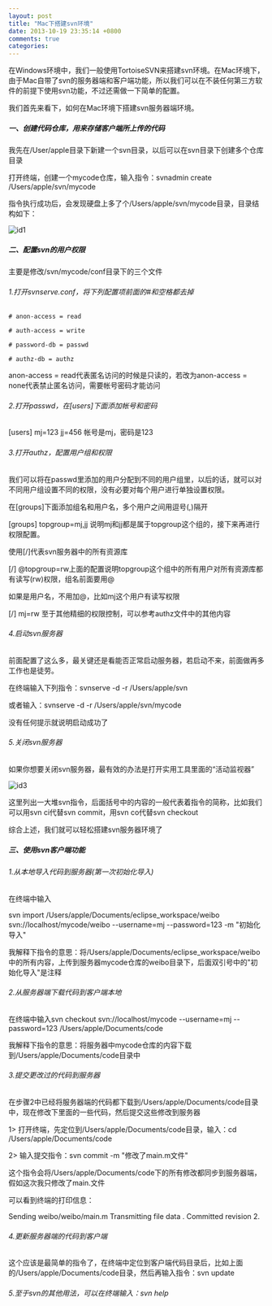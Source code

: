 ```yaml
---
layout: post
title: "Mac下搭建svn环境"
date: 2013-10-19 23:35:14 +0800
comments: true
categories: 
---
```

在Windows环境中，我们一般使用TortoiseSVN来搭建svn环境。在Mac环境下，由于Mac自带了svn的服务器端和客户端功能，所以我们可以在不装任何第三方软件的前提下使用svn功能，不过还需做一下简单的配置。

我们首先来看下，如何在Mac环境下搭建svn服务器端环境。

<!--more-->

##### 一、创建代码仓库，用来存储客户端所上传的代码
我先在/User/apple目录下新建一个svn目录，以后可以在svn目录下创建多个仓库目录


打开终端，创建一个mycode仓库，输入指令：svnadmin create /Users/apple/svn/mycode

指令执行成功后，会发现硬盘上多了个/Users/apple/svn/mycode目录，目录结构如下：

![id1](http://images.cnitblog.com/blog/497279/201303/10002140-c4cf85b829bd477ea3a3779a4cd0d7fd.png)

##### 二、配置svn的用户权限
主要是修改/svn/mycode/conf目录下的三个文件

###### 1.打开svnserve.conf，将下列配置项前面的#和空格都去掉

```
# anon-access = read

# auth-access = write

# password-db = passwd

# authz-db = authz
```

anon-access = read代表匿名访问的时候是只读的，若改为anon-access = none代表禁止匿名访问，需要帐号密码才能访问

###### 2.打开passwd，在[users]下面添加帐号和密码
[users]
mj=123
jj=456
帐号是mj，密码是123

 

###### 3.打开authz，配置用户组和权限
我们可以将在passwd里添加的用户分配到不同的用户组里，以后的话，就可以对不同用户组设置不同的权限，没有必要对每个用户进行单独设置权限。

在[groups]下面添加组名和用户名，多个用户之间用逗号(,)隔开

[groups]
topgroup=mj,jj
说明mj和jj都是属于topgroup这个组的，接下来再进行权限配置。

使用[/]代表svn服务器中的所有资源库

[/]
@topgroup=rw上面的配置说明topgroup这个组中的所有用户对所有资源库都有读写(rw)权限，组名前面要用@

如果是用户名，不用加@，比如mj这个用户有读写权限

[/]
mj=rw
至于其他精细的权限控制，可以参考authz文件中的其他内容

 

###### 4.启动svn服务器
前面配置了这么多，最关键还是看能否正常启动服务器，若启动不来，前面做再多工作也是徒劳。

在终端输入下列指令：svnserve -d -r /Users/apple/svn

或者输入：svnserve -d -r /Users/apple/svn/mycode

没有任何提示就说明启动成功了

 

###### 5.关闭svn服务器
如果你想要关闭svn服务器，最有效的办法是打开实用工具里面的“活动监视器”

![id3](http://images.cnitblog.com/blog/497279/201303/10010442-37644dc2b0d54f7b8b421ede25d2f749.png)

这里列出一大堆svn指令，后面括号中的内容的一般代表着指令的简称，比如我们可以用svn ci代替svn commit，用svn co代替svn checkout



综合上述，我们就可以轻松搭建svn服务器环境了

##### 三、使用svn客户端功能
###### 1.从本地导入代码到服务器(第一次初始化导入)
在终端中输入

svn import /Users/apple/Documents/eclipse_workspace/weibo svn://localhost/mycode/weibo --username=mj --password=123 -m "初始化导入"

我解释下指令的意思：将/Users/apple/Documents/eclipse_workspace/weibo中的所有内容，上传到服务器mycode仓库的weibo目录下，后面双引号中的"初始化导入"是注释

 

###### 2.从服务器端下载代码到客户端本地
在终端中输入svn checkout svn://localhost/mycode --username=mj --password=123 /Users/apple/Documents/code

我解释下指令的意思：将服务器中mycode仓库的内容下载到/Users/apple/Documents/code目录中

 

###### 3.提交更改过的代码到服务器
在步骤2中已经将服务器端的代码都下载到/Users/apple/Documents/code目录中，现在修改下里面的一些代码，然后提交这些修改到服务器

1> 打开终端，先定位到/Users/apple/Documents/code目录，输入：cd /Users/apple/Documents/code

2> 输入提交指令：svn commit -m "修改了main.m文件"

这个指令会将/Users/apple/Documents/code下的所有修改都同步到服务器端，假如这次我只修改了main.文件

可以看到终端的打印信息：

Sending        weibo/weibo/main.m
Transmitting file data .
Committed revision 2.

###### 4.更新服务器端的代码到客户端
这个应该是最简单的指令了，在终端中定位到客户端代码目录后，比如上面的/Users/apple/Documents/code目录，然后再输入指令：svn update

 

###### 5.至于svn的其他用法，可以在终端输入：svn help